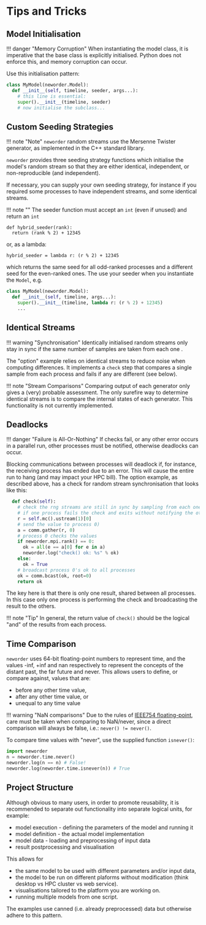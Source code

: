 # Tips and Tricks

## Model Initialisation

!!! danger "Memory Corruption"
    When instantiating the model class, it is imperative that the base class is explicitly initialised. Python does not enforce this, and memory corruption can occur.

Use this initialisation pattern:

```python
class MyModel(neworder.Model):
  def __init__(self, timeline, seeder, args...):
    # this line is essential:
    super().__init__(timeline, seeder)
    # now initialise the subclass...
```

## Custom Seeding Strategies

!!! note "Note"
    `neworder` random streams use the Mersenne Twister generator, as implemented in the C++ standard library.

`neworder` provides three seeding strategy functions which initialise the model's random stream so that they are either identical, independent, or non-reproducible (and independent).

If necessary, you can supply your own seeding strategy, for instance if you required some processes to have independent streams, and some identical streams.

!!! note ""
    The seeder function must accept an `int` (even if unused) and return an `int`

```
def hybrid_seeder(rank):
  return (rank % 2) + 12345
```

or, as a lambda:

```
hybrid_seeder = lambda r: (r % 2) + 12345
```

which returns the same seed for all odd-ranked processes and a different seed for the even-ranked ones. The use your seeder when you instantiate the `Model`, e.g.

```python
class MyModel(neworder.Model):
  def __init__(self, timeline, args...):
    super().__init__(timeline, lambda r: (r % 2) + 12345)
    ...
```

## Identical Streams

!!! warning "Synchronisation"
    Identically initialised random streams only stay in sync if the same number of samples are taken from each one .

The "option" example relies on identical streams to reduce noise when computing differences. It implements a `check` step that compares a single sample from each process and fails if any are different (see below).

!!! note "Stream Comparisons"
    Comparing output of each generator only gives a (very) probable assessment. The only surefire way to determine identical streams is to compare the internal states of each generator. This functionality is not currently implemented.

## Deadlocks

!!! danger "Failure is All-Or-Nothing"
    If checks fail, or any other error occurs in a parallel run, other processes must be notified, otherwise deadlocks can occur.

Blocking communications between processes will deadlock if, for instance, the receiving process has ended due to an error. This will cause the entire run to hang (and may impact your HPC bill). The option example, as described above, has a check for random stream synchronisation that looks like this:

```python
  def check(self):
    # check the rng streams are still in sync by sampling from each one, comparing, and broadcasting the result
    # if one process fails the check and exits without notifying the others, deadlocks can result
    r = self.mc().ustream(1)[0]
    # send the value to process 0)
    a = comm.gather(r, 0)
    # process 0 checks the values
    if neworder.mpi.rank() == 0:
      ok = all(e == a[0] for e in a)
      neworder.log("check() ok: %s" % ok)
    else:
      ok = True
    # broadcast process 0's ok to all processes
    ok = comm.bcast(ok, root=0)
    return ok
```

The key here is that there is only one result, shared between all processes. In this case only one process is performing the check and broadcasting the result to the others.

!!! note "Tip"
    In general, the return value of `check()` should be the logical "and" of the results from each process.

## Time Comparison

`neworder` uses 64-bit floating-point numbers to represent time, and the values -inf, +inf and nan respectively to represent the concepts of the distant past, the far future and never. This allows users to define, or compare against, values that are:

- before any other time value,
- after any other time value, or
- unequal to any time value

!!! warning "NaN comparisons"
    Due to the rules of [IEEE754 floating-point](https://en.wikipedia.org/wiki/NaN#Comparison_with_NaN), care must be taken when comparing to NaN/never, since a direct comparison will always be false, i.e.: `never() != never()`.

To compare time values with "never", use the supplied function `isnever()`:

```python
import neworder
n = neworder.time.never()
neworder.log(n == n) # False!
neworder.log(neworder.time.isnever(n)) # True
```

## Project Structure

Although obvious to many users, in order to promote reusability, it is recommended to separate out functionality into separate logical units, for example:

- model execution - defining the parameters of the model and running it
- model definition - the actual model implementation
- model data - loading and preprocessing of input data
- result postprocessing and visualisation

This allows for

- the same model to be used with different parameters and/or input data,
- the model to be run on different plaforms without modification (think desktop vs HPC cluster vs web service).
- visualisations tailored to the platform you are working on.
- running multiple models from one script.

The examples use canned (i.e. already preprocessed) data but otherwise adhere to this pattern.
